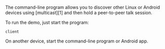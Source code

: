 The command-line program allows you to discover other Linux or Android
devices using [multicast][1] and then hold a peer-to-peer talk session.

To run the demo, just start the program:

```
client
```

On another device, start the command-line program or Android app.

[2]: https://doc.zeroc.com/ice/3.7/client-side-features/datagram-invocations
